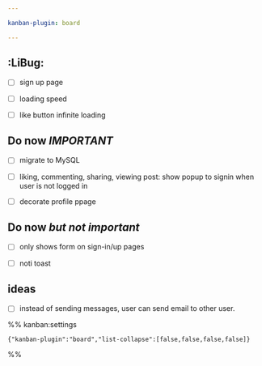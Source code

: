 ```yaml
---

kanban-plugin: board

---
```


## :LiBug:

- [ ] sign up page
- [ ] loading speed
- [ ] like button infinite loading


## Do now _IMPORTANT_

- [ ] migrate to MySQL
- [ ] liking, commenting, sharing, viewing post: show popup to signin when user is not logged in
- [ ] decorate profile ppage


## Do now _but not important_

- [ ] only shows form on sign-in/up pages
- [ ] noti toast


## ideas

- [ ] instead of sending messages, user can send email to other user.




%% kanban:settings
```
{"kanban-plugin":"board","list-collapse":[false,false,false,false]}
```
%%